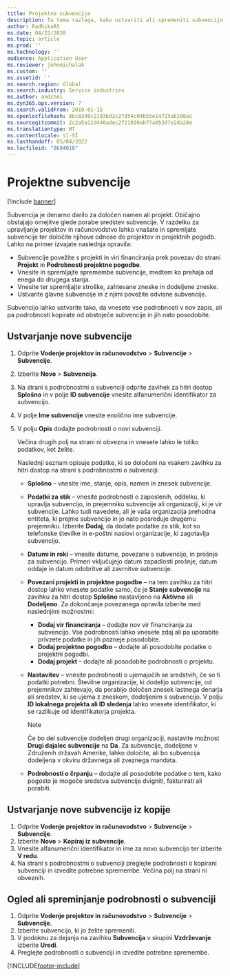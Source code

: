 ```yaml
---
title: Projektne subvencije
description: Ta tema razlaga, kako ustvariti ali spremeniti subvencijo.
author: RadhikaRS
ms.date: 04/22/2020
ms.topic: article
ms.prod: ''
ms.technology: ''
audience: Application User
ms.reviewer: johnmichalak
ms.custom: ''
ms.assetid: ''
ms.search.region: Global
ms.search.industry: Service industries
ms.author: andchoi
ms.dyn365.ops.version: 7
ms.search.validFrom: 2019-01-15
ms.openlocfilehash: 8bc8240c2193bd2c27d54c04b55e14725ab208ac
ms.sourcegitcommit: 2c2a5a11d446adec2f21030ab77a053d7e2da28e
ms.translationtype: MT
ms.contentlocale: sl-SI
ms.lasthandoff: 05/04/2022
ms.locfileid: "8684018"
---
```

# <a name="project-grants"></a>Projektne subvencije

[!include [banner](../includes/banner.md)]

Subvencija je denarno darilo za določen namen ali projekt. Običajno obstajajo omejitve glede porabe sredstev subvencije. V razdelku za upravljanje projektov in računovodstvo lahko vnašate in spremljate subvencije ter določite njihove odnose do projektov in projektnih pogodb. Lahko na primer izvajate naslednja opravila:

- Subvencije povežite s projekti in viri financiranja prek povezav do strani **Projekt** in **Podrobnosti projektne pogodbe**.
- Vnesite in spremljajte spremembe subvencije, medtem ko prehaja od enega do drugega stanja.
- Vnesite ter spremljajte stroške, zahtevane zneske in dodeljene zneske.
- Ustvarite glavne subvencije in z njimi povežite odvisne subvencije.

Subvencijo lahko ustvarite tako, da vnesete vse podrobnosti v nov zapis, ali pa podrobnosti kopirate od obstoječe subvencije in jih nato posodobite.

## <a name="create-a-new-grant"></a>Ustvarjanje nove subvencije

1. Odprite **Vodenje projektov in računovodstvo** \> **Subvencije** \> **Subvencije**.
2. Izberite **Novo** \> **Subvencija**.
3. Na strani s podrobnostmi o subvenciji odprite zavihek za hitri dostop **Splošno** in v polje **ID subvencije** vnesite alfanumerični identifikator za subvencijo.
4. V polje **Ime subvencije** vnesite enolično ime subvencije.
5. V polju **Opis** dodajte podrobnosti o novi subvenciji.

    Večina drugih polj na strani ni obvezna in vnesete lahko le toliko podatkov, kot želite.

    Naslednji seznam opisuje podatke, ki so določeni na vsakem zavihku za hitri dostop na strani s podrobnostmi o subvenciji:

    - **Splošno** – vnesite ime, stanje, opis, namen in znesek subvencije.
    - **Podatki za stik** – vnesite podrobnosti o zaposlenih, oddelku, ki upravlja subvencijo, in prejemniku subvencije ali organizaciji, ki je vir subvencije. Lahko tudi navedete, ali je vaša organizacija prehodna entiteta, ki prejme subvencijo in jo nato posreduje drugemu prejemniku. Izberite **Dodaj**, da dodate podatke za stik, kot so telefonske številke in e-poštni naslovi organizacije, ki zagotavlja subvencijo.
    - **Datumi in roki** – vnesite datume, povezane s subvencijo, in prošnjo za subvencijo. Primeri vključujejo datum zapadlosti prošnje, datum oddaje in datum odobritve ali zavrnitve subvencije.
    - **Povezani projekti in projektne pogodbe** – na tem zavihku za hitri dostop lahko vnesete podatke samo, če je **Stanje subvencije** na zavihku za hitri dostop **Splošno** nastavljeno na **Aktivno** ali **Dodeljeno**. Za dokončanje povezanega opravila izberite med naslednjimi možnostmi:

        - **Dodaj vir financiranja** – dodajte nov vir financiranja za subvencijo. Vse podrobnosti lahko vnesete zdaj ali pa uporabite privzete podatke in jih pozneje posodobite.
        - **Dodaj projektno pogodbo** – dodajte ali posodobite podatke o projektni pogodbi.
        - **Dodaj projekt** – dodajte ali posodobite podrobnosti o projektu.

    - **Nastavitev** – vnesite podrobnosti o ujemajočih se sredstvih, če so ti podatki potrebni. Številne organizacije, ki dodelijo subvencije, od prejemnikov zahtevajo, da porabijo določen znesek lastnega denarja ali sredstev, ki se ujema z zneskom, dodeljenim s subvencijo. V polju **ID lokalnega projekta ali ID sledenja** lahko vnesete identifikator, ki se razlikuje od identifikatorja projekta.

        > [!NOTE]
        > Če bo del subvencije dodeljen drugi organizaciji, nastavite možnost **Drugi dajalec subvencije** na **Da**. Za subvencije, dodeljene v Združenih državah Amerike, lahko določite, ali bo subvencija dodeljena v okviru državnega ali zveznega mandata.

    - **Podrobnosti o črpanju** – dodajte ali posodobite podatke o tem, kako pogosto je mogoče sredstva subvencije dvigniti, fakturirati ali porabiti.

## <a name="create-a-new-grant-from-a-copy"></a>Ustvarjanje nove subvencije iz kopije

1. Odprite **Vodenje projektov in računovodstvo** \> **Subvencije** \> **Subvencije**.
2. Izberite **Novo** \> **Kopiraj iz subvencije**.
3. Vnesite alfanumerični identifikator in ime za novo subvencijo ter izberite **V redu**.
4. Na strani s podrobnostmi o subvenciji preglejte podrobnosti o kopirani subvenciji in izvedite potrebne spremembe. Večina polj na strani ni obveznih.

## <a name="view-or-modify-grant-details"></a>Ogled ali spreminjanje podrobnosti o subvenciji

1. Odprite **Vodenje projektov in računovodstvo** \> **Subvencije** \> **Subvencije**.
2. Izberite subvencijo, ki jo želite spremeniti.
3. V podoknu za dejanja na zavihku **Subvencija** v skupini **Vzdrževanje** izberite **Uredi**.
4. Preglejte podrobnosti o subvenciji in izvedite potrebne spremembe.


[!INCLUDE[footer-include](../includes/footer-banner.md)]